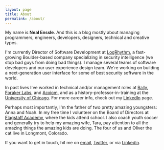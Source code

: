```yaml
---
layout: page
title: About
permalink: /about/
---
```


My name is **Neal Enssle**. And this is a blog mostly about managing programmers, engineers, developers, designers, technical and creative types.

I'm currently Director of Software Development at [LogRhythm](http://www.logrhythm.com), a fast-growing Boulder-based company specializing in security intelligence (we stop bad guys from doing bad things). I manage several teams of software developers and our user experience design team. We're working on building a next-generation user interface for some of best security software in the world.

In past lives I've worked in technical and/or management roles at [Rally](http://rally.com), [Foraker Labs](http://www.foraker.com), and [Acxiom](http://acxiom.com), and as a history-professor-in-training at the [University of Chicago](http://uchicago.edu). For more career info, check out my [LinkedIn](https://www.linkedin.com/in/nealenssle) page.

Perhaps most importantly, I'm the father of two pretty amazing youngsters: Anna and Noah. In my free time I volunteer on the Board of Directors at [Flagstaff Academy](http://flagstaffacademy.org), where the kids attend school. I also coach youth soccer and generally try to help my amazing wife, Tara, pay attention to all the amazing things the amazing kids are doing. The four of us and Oliver the cat live in Longmont, Colorado.

If you want to get in touch, hit me on [email](mail&#116;&#111;&#58;%&#54;5&#110;ssl&#101;+&#37;77eb&#64;&#103;%6Dail&#46;c%&#54;Fm), [Twitter](http://twitter.com/nealenssle), or via [LinkedIn](https://www.linkedin.com/in/nealenssle).
